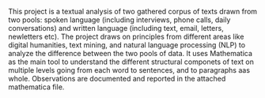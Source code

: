 This project is a textual analysis of two gathered corpus of texts drawn from two pools: spoken language (including interviews, phone calls, daily conversations) and written language (including text, email, letters, newletters etc). The project draws on principles from different areas like digital humanities, text mining, and natural language processing (NLP) to analyze the difference between the two pools of data. It uses Mathematica as the main tool to understand the different structural componets of text on multiple levels going from each word to sentences, and to paragraphs aas whole. Observations are documented and reported in the attached mathematica file.
